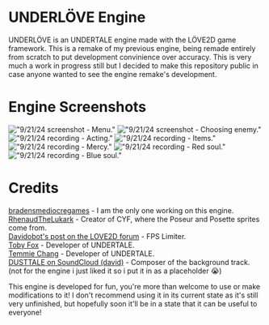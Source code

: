 # UNDERLÖVE Engine
<p>UNDERLÖVE is an UNDERTALE engine made with the LÖVE2D game framework. This is a remake of my previous engine, being remade entirely from scratch to put development convinience over accuracy. This is very much a work in progress still but I decided to make this repository public in case anyone wanted to see the engine remake's development.</p>

# Engine Screenshots
!["9/21/24 screenshot - Menu."](./github/1_0_21_24.png "9/21/24 screenshot - Menu.")
!["9/21/24 screenshot - Choosing enemy."](./github/2_0_21_24.png "9/21/24 screenshot - Choosing enemy.")
!["9/21/24 recording - Acting."](./github/3_0_21_24.png "9/21/24 recording - Acting.")
!["9/21/24 recording - Items."](./github/4_0_21_24.png "9/21/24 recording - Items.")
!["9/21/24 recording - Mercy."](./github/5_0_21_24.png "9/21/24 recording - Mercy.")
!["9/21/24 recording - Red soul."](./github/6_0_21_24.png "9/21/24 recording - Red soul.")
!["9/21/24 recording - Blue soul."](./github/7_0_21_24.png "9/21/24 recording - Blue soul.")

# Credits
[bradensmediocregames](https://github.com/bradensMG/) - I am the only one working on this engine. </br>
[RhenaudTheLukark](https://github.com/RhenaudTheLukark) - Creator of CYF, where the Poseur and Posette sprites come from.</br>
[Davidobot's post on the LOVE2D forum](https://love2d.org/forums/viewtopic.php?p=199030&sid=5e50e42e22e4538ca0f3f7b0717aa2f2#p199030) - FPS Limiter. </br>
[Toby Fox](https://x.com/tobyfox) - Developer of UNDERTALE. </br>
[Temmie Chang](https://x.com/tuyoki) - Developer of UNDERTALE. </br> 
[DUSTTALE on SoundCloud (david)](https://soundcloud.com/mortemobire/for-the-world) - Composer of the background track. (not for the engine i just liked it so i put it in as a placeholder :sob:) </br>

<p>This engine is developed for fun, you're more than welcome to use or make modifications to it! I don't recommend using it in its current state as it's still very unfinished, but hopefully soon it'll be in a state that it can be useful to everyone!</p>